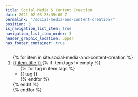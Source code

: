 ```yaml
---
title: Social Media & Content Creation
date: 2021-02-03 23:39:00 Z
permalink: "/social-media-and-content-creation/"
position: 3
is_navigation_list_item: true
navigation_list_item_order: 3
header_graphic_location: upper
has_footer_container: true
---
```


<!-- {% include page_header.html %} -->
<ol class="content_container-project_list_wrapper-client_list_wrapper">
	{% for item in site.social-media-and-content-creation %}
		<li class="project_list_wrapper-client_list_wrapper-project_list_item-client_list_item">
			<a class="--anchor_styling" href="{{ item.url }}">
				{{ item.title }}
			</a>
			{% if item.tags != empty %}
				<ul class="project_list_wrapper-client_list_wrapper-tag_list_wrapper">
					{% for tag in item.tags %}
						<li class="tag_list_wrapper-tag_list_item">
							<a class="--anchor_styling" href="">
								{{ tag }}
							</a>
						</li>
					{% endfor %}
				</ul>
			{% endif %}
		</li>
	{% endfor %}
</ol>
